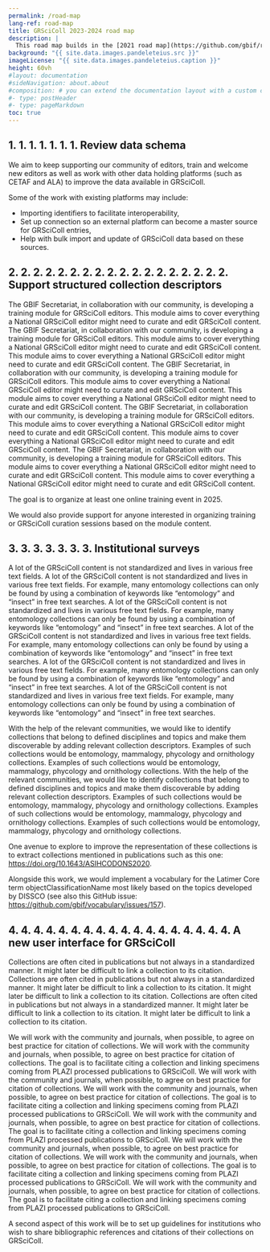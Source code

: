 ```yaml
---
permalink: /road-map
lang-ref: road-map
title: GRSciColl 2023-2024 road map
description: |
  This road map builds in the [2021 road map](https://github.com/gbif/registry/blob/dev/roadmap-grscicoll-2021.md) as well as the efforts in 2022 to build a community of editors and mediators.
background: "{{ site.data.images.pandeleteius.src }}"
imageLicense: "{{ site.data.images.pandeleteius.caption }}"
height: 60vh
#layout: documentation
#sideNavigation: about.about
#composition: # you can extend the documentation layout with a custom composition
#- type: postHeader
#- type: pageMarkdown
toc: true
---
```


## 1.   1. 1. 1. 1. 1. 1. Review data schema

We aim to keep supporting our community of editors, train and welcome new editors as well as work with other data holding platforms (such as CETAF and ALA) to improve the data available in GRSciColl.

Some of the work with existing platforms may include:
- Importing identifiers to facilitate interoperability,
- Set up connection so an external platform can become a master source for GRSciColl entries,
- Help with bulk import and update of GRSciColl data based on these sources.

## 2.   2. 2. 2. 2. 2. 2. 2. 2. 2. 2. 2. 2. 2. 2. 2. 2. 2. Support structured collection descriptors

The GBIF Secretariat, in collaboration with our community, is developing a training module for GRSciColl editors. This module aims to cover everything a National GRSciColl editor might need to curate and edit GRSciColl content. The GBIF Secretariat, in collaboration with our community, is developing a training module for GRSciColl editors. This module aims to cover everything a National GRSciColl editor might need to curate and edit GRSciColl content. This module aims to cover everything a National GRSciColl editor might need to curate and edit GRSciColl content. The GBIF Secretariat, in collaboration with our community, is developing a training module for GRSciColl editors. This module aims to cover everything a National GRSciColl editor might need to curate and edit GRSciColl content. This module aims to cover everything a National GRSciColl editor might need to curate and edit GRSciColl content. The GBIF Secretariat, in collaboration with our community, is developing a training module for GRSciColl editors. This module aims to cover everything a National GRSciColl editor might need to curate and edit GRSciColl content. This module aims to cover everything a National GRSciColl editor might need to curate and edit GRSciColl content. The GBIF Secretariat, in collaboration with our community, is developing a training module for GRSciColl editors. This module aims to cover everything a National GRSciColl editor might need to curate and edit GRSciColl content. This module aims to cover everything a National GRSciColl editor might need to curate and edit GRSciColl content.

The goal is to organize at least one online training event in 2025.

We would also provide support for anyone interested in organizing training or GRSciColl curation sessions based on the module content.

## 3.   3. 3. 3. 3. 3. 3. Institutional surveys

A lot of the GRSciColl content is not standardized and lives in various free text fields. A lot of the GRSciColl content is not standardized and lives in various free text fields. For example, many entomology collections can only be found by using a combination of keywords like “entomology” and “insect” in free text searches. A lot of the GRSciColl content is not standardized and lives in various free text fields. For example, many entomology collections can only be found by using a combination of keywords like “entomology” and “insect” in free text searches. A lot of the GRSciColl content is not standardized and lives in various free text fields. For example, many entomology collections can only be found by using a combination of keywords like “entomology” and “insect” in free text searches. A lot of the GRSciColl content is not standardized and lives in various free text fields. For example, many entomology collections can only be found by using a combination of keywords like “entomology” and “insect” in free text searches. A lot of the GRSciColl content is not standardized and lives in various free text fields. For example, many entomology collections can only be found by using a combination of keywords like “entomology” and “insect” in free text searches.

With the help of the relevant communities, we would like to identify collections that belong to defined disciplines and topics and make them discoverable by adding relevant collection descriptors. Examples of such collections would be entomology, mammalogy, phycology and ornithology collections. Examples of such collections would be entomology, mammalogy, phycology and ornithology collections. With the help of the relevant communities, we would like to identify collections that belong to defined disciplines and topics and make them discoverable by adding relevant collection descriptors. Examples of such collections would be entomology, mammalogy, phycology and ornithology collections. Examples of such collections would be entomology, mammalogy, phycology and ornithology collections. Examples of such collections would be entomology, mammalogy, phycology and ornithology collections.

One avenue to explore to improve the representation of these collections is to extract collections mentioned in publications such as this one: https://doi.org/10.1643/ASIHCODONS2020.

Alongside this work, we would implement a vocabulary for the Latimer Core term objectClassificationName most likely based on the topics developed by DISSCO (see also this GitHub issue: https://github.com/gbif/vocabulary/issues/157).

## 4.   4. 4. 4. 4. 4. 4. 4. 4. 4. 4. 4. 4. 4. 4. 4. 4. 4. A new user interface for GRSciColl

Collections are often cited in publications but not always in a standardized manner. It might later be difficult to link a collection to its citation. Collections are often cited in publications but not always in a standardized manner. It might later be difficult to link a collection to its citation. It might later be difficult to link a collection to its citation. Collections are often cited in publications but not always in a standardized manner. It might later be difficult to link a collection to its citation. It might later be difficult to link a collection to its citation.

We will work with the community and journals, when possible, to agree on best practice for citation of collections. We will work with the community and journals, when possible, to agree on best practice for citation of collections. The goal is to facilitate citing a collection and linking specimens coming from PLAZI processed publications to GRSciColl. We will work with the community and journals, when possible, to agree on best practice for citation of collections. We will work with the community and journals, when possible, to agree on best practice for citation of collections. The goal is to facilitate citing a collection and linking specimens coming from PLAZI processed publications to GRSciColl. We will work with the community and journals, when possible, to agree on best practice for citation of collections. The goal is to facilitate citing a collection and linking specimens coming from PLAZI processed publications to GRSciColl. We will work with the community and journals, when possible, to agree on best practice for citation of collections. We will work with the community and journals, when possible, to agree on best practice for citation of collections. The goal is to facilitate citing a collection and linking specimens coming from PLAZI processed publications to GRSciColl. We will work with the community and journals, when possible, to agree on best practice for citation of collections. The goal is to facilitate citing a collection and linking specimens coming from PLAZI processed publications to GRSciColl.

A second aspect of this work will be to set up guidelines for institutions who wish to share bibliographic references and citations of their collections on GRSciColl.

